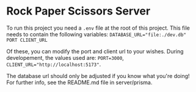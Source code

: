 # Rock Paper Scissors Server

To run this project you need a ``.env`` file at the root of this project.
This file needs to contain the following variables:
``
DATABASE_URL="file:./dev.db"
PORT
CLIENT_URL
``

Of these, you can modify the port and client url to your wishes. During developement, the values used are: ``PORT=3000``, ``CLIENT_URL="http://localhost:5173"``.

The database url should only be adjusted if you know what you're doing! For further info, see the README.md file in server/prisma.
